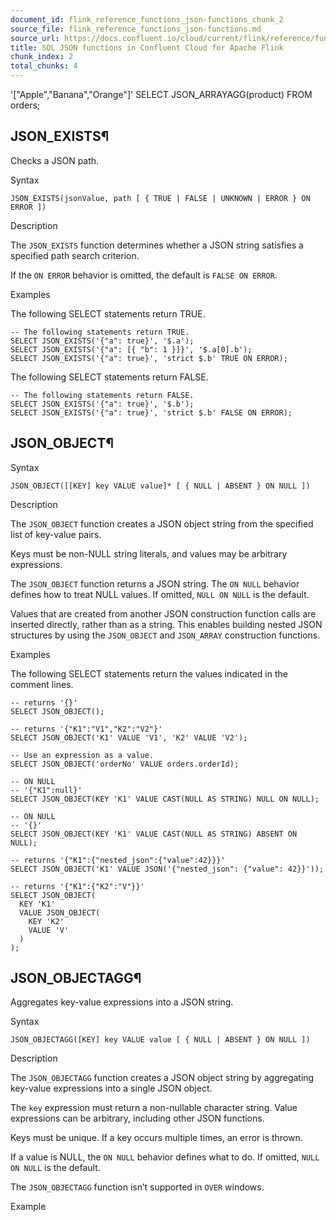 ```yaml
---
document_id: flink_reference_functions_json-functions_chunk_2
source_file: flink_reference_functions_json-functions.md
source_url: https://docs.confluent.io/cloud/current/flink/reference/functions/json-functions.html
title: SQL JSON functions in Confluent Cloud for Apache Flink
chunk_index: 2
total_chunks: 4
---
```


'["Apple","Banana","Orange"]' SELECT JSON_ARRAYAGG(product) FROM orders;

## JSON_EXISTS¶

Checks a JSON path.

Syntax

    JSON_EXISTS(jsonValue, path [ { TRUE | FALSE | UNKNOWN | ERROR } ON ERROR ])

Description

The `JSON_EXISTS` function determines whether a JSON string satisfies a specified path search criterion.

If the `ON ERROR` behavior is omitted, the default is `FALSE ON ERROR`.

Examples

The following SELECT statements return TRUE.

    -- The following statements return TRUE.
    SELECT JSON_EXISTS('{"a": true}', '$.a');
    SELECT JSON_EXISTS('{"a": [{ "b": 1 }]}', '$.a[0].b');
    SELECT JSON_EXISTS('{"a": true}', 'strict $.b' TRUE ON ERROR);

The following SELECT statements return FALSE.

    -- The following statements return FALSE.
    SELECT JSON_EXISTS('{"a": true}', '$.b');
    SELECT JSON_EXISTS('{"a": true}', 'strict $.b' FALSE ON ERROR);

## JSON_OBJECT¶

Syntax

    JSON_OBJECT([[KEY] key VALUE value]* [ { NULL | ABSENT } ON NULL ])

Description

The `JSON_OBJECT` function creates a JSON object string from the specified list of key-value pairs.

Keys must be non-NULL string literals, and values may be arbitrary expressions.

The `JSON_OBJECT` function returns a JSON string. The `ON NULL` behavior defines how to treat NULL values. If omitted, `NULL ON NULL` is the default.

Values that are created from another JSON construction function calls are inserted directly, rather than as a string. This enables building nested JSON structures by using the `JSON_OBJECT` and `JSON_ARRAY` construction functions.

Examples

The following SELECT statements return the values indicated in the comment lines.

    -- returns '{}'
    SELECT JSON_OBJECT();

    -- returns '{"K1":"V1","K2":"V2"}'
    SELECT JSON_OBJECT('K1' VALUE 'V1', 'K2' VALUE 'V2');

    -- Use an expression as a value.
    SELECT JSON_OBJECT('orderNo' VALUE orders.orderId);

    -- ON NULL
    -- '{"K1":null}'
    SELECT JSON_OBJECT(KEY 'K1' VALUE CAST(NULL AS STRING) NULL ON NULL);

    -- ON NULL
    -- '{}'
    SELECT JSON_OBJECT(KEY 'K1' VALUE CAST(NULL AS STRING) ABSENT ON NULL);

    -- returns '{"K1":{"nested_json":{"value":42}}}'
    SELECT JSON_OBJECT('K1' VALUE JSON('{"nested_json": {"value": 42}}'));

    -- returns '{"K1":{"K2":"V"}}'
    SELECT JSON_OBJECT(
      KEY 'K1'
      VALUE JSON_OBJECT(
        KEY 'K2'
        VALUE 'V'
      )
    );

## JSON_OBJECTAGG¶

Aggregates key-value expressions into a JSON string.

Syntax

    JSON_OBJECTAGG([KEY] key VALUE value [ { NULL | ABSENT } ON NULL ])

Description

The `JSON_OBJECTAGG` function creates a JSON object string by aggregating key-value expressions into a single JSON object.

The `key` expression must return a non-nullable character string. Value expressions can be arbitrary, including other JSON functions.

Keys must be unique. If a key occurs multiple times, an error is thrown.

If a value is NULL, the `ON NULL` behavior defines what to do. If omitted, `NULL ON NULL` is the default.

The `JSON_OBJECTAGG` function isn’t supported in `OVER` windows.

Example
